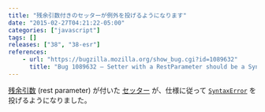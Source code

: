 ```yaml
---
title: "残余引数付きのセッターが例外を投げるようになります"
date: "2015-02-27T04:21:22-05:00"
categories: ["javascript"]
tags: []
releases: ["38", "38-esr"]
references:
    - url: "https://bugzilla.mozilla.org/show_bug.cgi?id=1089632"
      title: "Bug 1089632 – Setter with a RestParameter should be a SyntaxError"
---
```

[残余引数](https://developer.mozilla.org/docs/Web/JavaScript/Reference/Functions/rest_parameters) (rest parameter) が付いた [セッター](https://developer.mozilla.org/docs/Web/JavaScript/Reference/Functions/set) が、仕様に従って [`SyntaxError`](https://developer.mozilla.org/docs/Web/JavaScript/Reference/Global_Objects/SyntaxError) を投げるようになりました。
